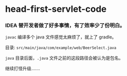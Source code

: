 # head-first-servlet-code

### IDEA 替开发者做了好多事情，有了效率少了份明白。

`javac` 编译多个 java 文件感觉太麻烦了，就上了 gradle。

目录: `src/main/java/com/example/web/BeerSelect.java`

`java` 目录后面，`.java` 文件之前的这段路径会被认为是包名。


继续打怪升级.......